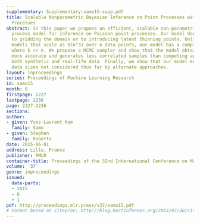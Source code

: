 ```yaml
---
supplementary: Supplementary:samo15-supp.pdf
title: Scalable Nonparametric Bayesian Inference on Point Processes with Gaussian
  Processes
abstract: In this paper we propose an efficient, scalable non-parametric Gaussian
  process model for inference on Poisson point processes. Our model does not resort
  to gridding the domain or to introducing latent thinning points. Unlike competing
  models that scale as O(n^3) over n data points, our model has a complexity O(nk^2)
  where k << n. We propose a MCMC sampler and show that the model obtained is faster,
  more accurate and generates less correlated samples than competing approaches on
  both synthetic and real-life data. Finally, we show that our model easily handles
  data sizes not considered thus far by alternate approaches.
layout: inproceedings
series: Proceedings of Machine Learning Research
id: samo15
month: 0
firstpage: 2227
lastpage: 2236
page: 2227-2236
sections: 
author:
- given: Yves-Laurent Kom
  family: Samo
- given: Stephen
  family: Roberts
date: 2015-06-01
address: Lille, France
publisher: PMLR
container-title: Proceedings of the 32nd International Conference on Machine Learning
volume: '37'
genre: inproceedings
issued:
  date-parts:
  - 2015
  - 6
  - 1
pdf: http://proceedings.mlr.press/v37/samo15.pdf
# Format based on citeproc: http://blog.martinfenner.org/2013/07/30/citeproc-yaml-for-bibliographies/
---
```

